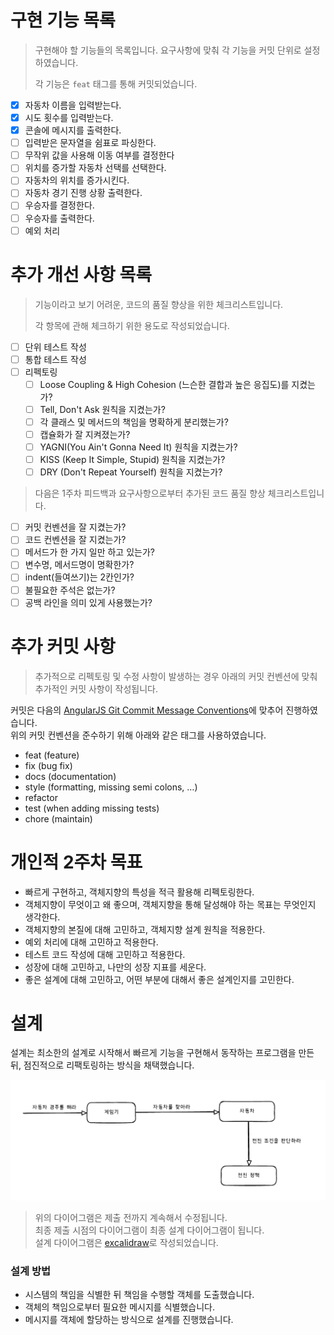 # 구현 기능 목록

> 구현해야 할 기능들의 목록입니다.
> 요구사항에 맞춰 각 기능을 커밋 단위로 설정하였습니다.
>
> 각 기능은 `feat` 태그를 통해 커밋되었습니다.

- [X] 자동차 이름을 입력받는다.
- [X] 시도 횟수를 입력받는다.
- [X] 콘솔에 메시지를 출력한다.
- [ ] 입력받은 문자열을 쉼표로 파싱한다.
- [ ] 무작위 값을 사용해 이동 여부를 결정한다
- [ ] 위치를 증가할 자동차 선택를 선택한다.
- [ ] 자동차의 위치를 증가시킨다.
- [ ] 자동차 경기 진행 상황 출력한다.
- [ ] 우승자를 결정한다.
- [ ] 우승자를 출력한다.
- [ ] 예외 처리

# 추가 개선 사항 목록

> 기능이라고 보기 어려운, 코드의 품질 향상을 위한 체크리스트입니다.
>
> 각 항목에 관해 체크하기 위한 용도로 작성되었습니다.

- [ ] 단위 테스트 작성
- [ ] 통합 테스트 작성
- [ ] 리펙토링
    - [ ] Loose Coupling & High Cohesion (느슨한 결합과 높은 응집도)를 지켰는가?
    - [ ] Tell, Don't Ask 원칙을 지켰는가?
    - [ ] 각 클래스 및 메서드의 책임을 명확하게 분리했는가?
    - [ ] 캡슐화가 잘 지켜졌는가?
    - [ ] YAGNI(You Ain't Gonna Need It) 원칙을 지켰는가?
    - [ ] KISS (Keep It Simple, Stupid) 원칙을 지켰는가?
    - [ ] DRY (Don't Repeat Yourself) 원칙을 지켰는가?

> 다음은 1주차 피드백과 요구사항으로부터 추가된 코드 품질 향상 체크리스트입니다.

- [ ] 커밋 컨벤션을 잘 지켰는가?
- [ ] 코드 컨벤션을 잘 지켰는가?
- [ ] 메서드가 한 가지 일만 하고 있는가?
- [ ] 변수명, 메서드명이 명확한가?
- [ ] indent(들여쓰기)는 2칸인가?
- [ ] 불필요한 주석은 없는가?
- [ ] 공백 라인을 의미 있게 사용했는가?

# 추가 커밋 사항

> 추가적으로 리펙토링 및 수정 사항이 발생하는 경우 아래의 커밋 컨벤션에 맞춰
> 추가적인 커밋 사항이 작성됩니다.

커밋은 다음의 [AngularJS Git Commit Message Conventions](https://gist.github.com/stephenparish/9941e89d80e2bc58a153)에 맞추어
진행하였습니다.<br>
위의 커밋 컨벤션을 준수하기 위해 아래와 같은 태그를 사용하였습니다.

- feat (feature)
- fix (bug fix)
- docs (documentation)
- style (formatting, missing semi colons, …)
- refactor
- test (when adding missing tests)
- chore (maintain)

# 개인적 2주차 목표

- 빠르게 구현하고, 객체지향의 특성을 적극 활용해 리펙토링한다.
- 객체지향이 무엇이고 왜 좋으며, 객체지향을 통해 달성해야 하는 목표는 무엇인지 생각한다.
- 객체지향의 본질에 대해 고민하고, 객체지향 설계 원칙을 적용한다.
- 예외 처리에 대해 고민하고 적용한다.
- 테스트 코드 작성에 대해 고민하고 적용한다.
- 성장에 대해 고민하고, 나만의 성장 지표를 세운다.
- 좋은 설계에 대해 고민하고, 어떤 부분에 대해서 좋은 설계인지를 고민한다.

# 설계

설계는 최소한의 설계로 시작해서 빠르게 기능을 구현해서 동작하는 프로그램을 만든 뒤,
점진적으로 리팩토링하는 방식을 채택했습니다.

![img.png](resources/domainModelV1.png)
> 위의 다이어그램은 제출 전까지 계속해서 수정됩니다.<br>
> 최종 제출 시점의 다이어그램이 최종 설계 다이어그램이 됩니다.<br>
> 설계 다이어그램은 [excalidraw](https://excalidraw.com/)로 작성되었습니다.

### 설계 방법

- 시스템의 책임을 식별한 뒤 책임을 수행할 객체를 도출했습니다.
- 객체의 책임으로부터 필요한 메시지를 식별했습니다.
- 메시지를 객체에 할당하는 방식으로 설계를 진행했습니다.
